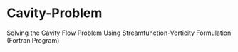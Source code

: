 # Cavity-Problem
Solving the Cavity Flow Problem Using Streamfunction-Vorticity Formulation (Fortran Program)
